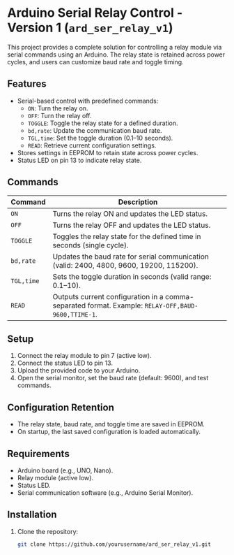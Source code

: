 # Arduino Serial Relay Control - Version 1 (`ard_ser_relay_v1`)

This project provides a complete solution for controlling a relay module via serial commands using an Arduino. The relay state is retained across power cycles, and users can customize baud rate and toggle timing.

## Features
- Serial-based control with predefined commands:
  - `ON`: Turn the relay on.
  - `OFF`: Turn the relay off.
  - `TOGGLE`: Toggle the relay state for a defined duration.
  - `bd,rate`: Update the communication baud rate.
  - `TGL,time`: Set the toggle duration (0.1–10 seconds).
  - `READ`: Retrieve current configuration settings.
- Stores settings in EEPROM to retain state across power cycles.
- Status LED on pin 13 to indicate relay state.

## Commands
| Command       | Description                                                                           |
|---------------|---------------------------------------------------------------------------------------|
| `ON`          | Turns the relay ON and updates the LED status.                                       |
| `OFF`         | Turns the relay OFF and updates the LED status.                                      |
| `TOGGLE`      | Toggles the relay state for the defined time in seconds (single cycle).              |
| `bd,rate`     | Updates the baud rate for serial communication (valid: 2400, 4800, 9600, 19200, 115200). |
| `TGL,time`    | Sets the toggle duration in seconds (valid range: 0.1–10).                          |
| `READ`        | Outputs current configuration in a comma-separated format. Example: `RELAY-OFF,BAUD-9600,TTIME-1`. |

## Setup
1. Connect the relay module to pin 7 (active low).
2. Connect the status LED to pin 13.
3. Upload the provided code to your Arduino.
4. Open the serial monitor, set the baud rate (default: 9600), and test commands.

## Configuration Retention
- The relay state, baud rate, and toggle time are saved in EEPROM.
- On startup, the last saved configuration is loaded automatically.

## Requirements
- Arduino board (e.g., UNO, Nano).
- Relay module (active low).
- Status LED.
- Serial communication software (e.g., Arduino Serial Monitor).

## Installation
1. Clone the repository:
   ```bash
   git clone https://github.com/yourusername/ard_ser_relay_v1.git
